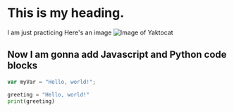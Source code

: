 # This is my heading.
I am just practicing
Here's an image
![Image of Yaktocat](https://octodex.github.com/images/yaktocat.png)
## Now I am gonna add Javascript and Python code blocks
``` javascript
var myVar = "Hello, world!";
```
``` python
greeting = "Hello, world!"
print(greeting)
```
